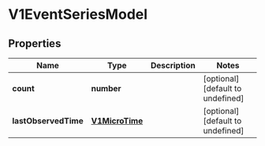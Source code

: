 # V1EventSeriesModel

## Properties

Name | Type | Description | Notes
------------ | ------------- | ------------- | -------------
**count** | **number** |  | [optional] [default to undefined]
**lastObservedTime** | [**V1MicroTime**](V1MicroTime.md) |  | [optional] [default to undefined]


